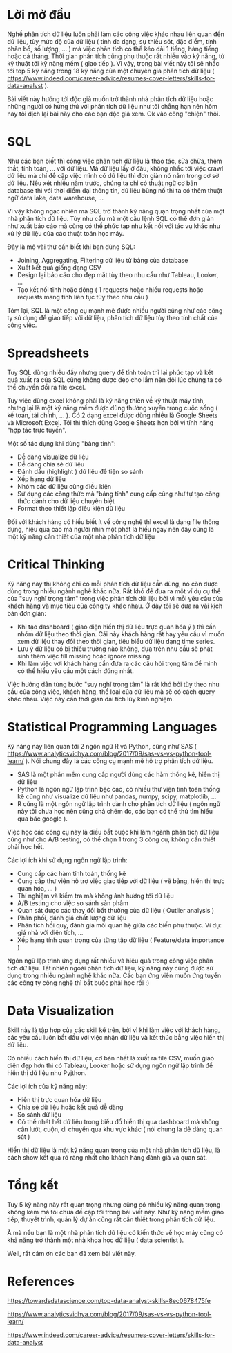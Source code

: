 # Lời mở đầu
Nghề phân tích dữ liệu luôn phải làm các công việc khác nhau liên quan đến dữ liệu, tùy mức độ của dữ liệu ( tính đa dạng, sự thiếu sót, đặc điểm, tính phân bố, số lượng, ... ) mà việc phân tích có thể kéo dài 1 tiếng, hàng tiếng hoặc cả tháng. Thời gian phân tích cũng phụ thuộc rất nhiều vào kỹ năng, từ kỹ thuật tới kỹ năng mềm ( giao tiếp ). Vì vậy, trong bài viết này tôi sẽ nhắc tới top 5 kỹ năng trong 18 kỹ năng của một chuyên gia phân tích dữ liệu ( https://www.indeed.com/career-advice/resumes-cover-letters/skills-for-data-analyst ).

Bài viết này hướng tới độc giả muốn trở thành nhà phân tích dữ liệu hoặc những người có hứng thú với phân tích dữ liệu như tôi chẳng hạn nên hôm nay tôi dịch lại bài này cho các bạn độc giả xem. Ok vào công "chiện" thôi.

# SQL
Như các bạn biết thì công việc phân tích dữ liệu là thao tác, sửa chữa, thêm thắt, tính toán, ... với dữ liệu. Mà dữ liệu lấy ở đâu, không nhắc tới việc crawl dữ liệu mà chỉ đề cập việc mình có dữ liệu thì đơn giản nó nằm trong cơ sở dữ liệu. Nếu xét nhiều năm trước, chúng ta chỉ có thuật ngữ cơ bản database thì với thời điểm đại thông tin, dữ liệu bùng nổ thì ta có thêm thuật ngữ data lake, data warehouse, ... 

Vì vậy không ngạc nhiên mà SQL trở thành kỹ năng quạn trọng nhất của một nhà phân tích dữ liệu. Tùy nhu cầu mà một câu lệnh SQL có thể đơn giản như xuất báo cáo mà cũng có thể phức tạp như kết nối với tác vụ khác như xử lý dữ liệu của các thuật toán học máy.

Đây là mộ vài thứ cần biết khi bạn dùng SQL:
- Joining, Aggregating, Filtering dữ liệu từ bảng của database
- Xuất kết quả giống dạng CSV
- Design lại báo cáo cho đẹp mắt tùy theo nhu cầu như Tableau, Looker, ...
- Tạo kết nối tĩnh hoặc động ( 1 requests hoặc nhiều requests hoặc requests mang tính liên tục tùy theo nhu cầu )

Tóm lại, SQL là một công cụ mạnh mẽ được nhiều người cũng như các công ty sử dụng để giao tiếp với dữ liệu, phân tích dữ liệu tùy theo tính chất của công việc.

# Spreadsheets
Tuy SQL dùng nhiều đấy nhưng query để tính toán thì lại phức tạp và kết quả xuất ra của SQL cũng không được đẹp cho lắm nên đôi lúc chúng ta có thể chuyển đổi ra file excel.

Tuy việc dùng excel không phải là kỹ năng thiên về kỹ thuật máy tính, nhưng lại là một kỹ năng mềm được dùng thường xuyên trong cuộc sống ( kế toán, tài chính, ... ). Có 2 dạng excel được dùng nhiều là Google Sheets và Microsoft Excel. Tôi thì thích dùng Google Sheets hơn bởi vì tính năng "hợp tác trực tuyến".

Một số tác dụng khi dùng "bảng tính":
- Dễ dàng visualize dữ liệu
- Dễ dàng chia sẻ dữ liệu
- Đánh dấu (highlight ) dữ liệu để tiện so sánh
- Xếp hạng dữ liệu
- Nhóm các dữ liệu cùng điều kiện
- Sử dụng các công thức mà "bảng tính" cung cấp cũng như tự tạo công thức dành cho dữ liệu chuyên biệt
- Format theo thiết lập điều kiện dữ liệu

Đối với khách hàng có hiểu biết ít về công nghệ thì excel là dạng file thông dụng, hiệu quả cao mà người nhìn một phát là hiểu ngay nên đây cũng là một kỹ năng cần thiết của một nhà phân tích dữ liệu

# Critical Thinking
Kỹ năng này thì không chỉ có mỗi phân tích dữ liệu cần dùng, nó còn được dùng trong nhiều ngành nghề khác nữa. Rất khó để đưa ra một ví dụ cụ thể của "suy nghĩ trọng tâm" trong việc phân tích dữ liệu bởi vì mỗi yêu cầu của khách hàng và mục tiêu của công ty khác nhau. Ở đây tôi sẽ đưa ra vài kịch bản đơn giản:
- Khi tạo dashboard ( giao diện hiển thị dữ liệu trực quan hóa ý ) thì cần nhóm dữ liệu theo thời gian. Cái này khách  hàng rất hay yêu cầu vì muốn xem dữ liệu thay đổi theo thời gian, tiêu biểu dữ liệu dạng time series.
- Lưu ý dữ liệu có bị thiếu trường nào không, dựa trên nhu cầu sẽ phát sinh thêm việc fill missing hoặc ignore missing.
- Khi làm việc với khách hàng cần đưa ra các câu hỏi trọng tâm để mình có thể hiểu yêu cầu một cách đúng nhất.

Việc hướng dẫn từng bước "suy nghĩ trọng tâm" là rất khó bởi tùy theo nhu cầu của công việc, khách hàng, thể loại của dữ liệu mà sẽ có cách query khác nhau. Việc này cần thời gian dài tích lũy kinh nghiệm.

# Statistical Programming Languages
Kỹ năng này liên quan tới 2 ngôn ngữ R và Python, cũng như SAS ( https://www.analyticsvidhya.com/blog/2017/09/sas-vs-vs-python-tool-learn/ ). Nói chung đây là các công cụ mạnh mẽ hỗ trợ phân tích dữ liệu. 
- SAS là một phần mềm cung cấp người dùng các hàm thống kê, hiển thị dữ liệu
- Python là ngôn ngữ lập trình bậc cao, có nhiều thư viện tính toán thống kê cũng như visualize dữ liệu như pandas, numpy, scipy, matplotlib, ...
- R cũng là một ngôn ngữ lập trình dành cho phân tích dữ liệu ( ngôn ngữ này tôi chưa học nên cũng chả chém đc, các bạn có thể thử tìm hiểu qua bác google ).

Việc học các công cụ này là điều bắt buộc khi làm ngành phân tích dữ liệu cũng như cho A/B testing, có thể chọn 1 trong 3 công cụ, không cần thiết phải học hết.

Các lợi ích khi sử dụng ngôn ngữ lập trình:
- Cung cấp các hàm tính toán, thống kê
- Cung cấp thư viện hỗ trợ việc giao tiếp với dữ liệu ( vẽ bảng, hiển thị trực quan hóa, ... )
- Thí nghiệm và kiểm tra mà không ảnh hưởng tới dữ liệu
- A/B testing cho việc so sánh sản phẩm
- Quan sát được các thay đổi bất thường của dữ liệu ( Outlier analysis )
- Phân phối, đánh giá chất lượng dữ liệu
- Phân tích hồi quy, đánh giá mối quan hệ giữa các biến phụ thuộc. Ví dụ: giá nhà với diện tích, ...
- Xếp hạng tính quan trọng của từng tập dữ liệu ( Feature/data importance )

Ngôn ngữ lập trình ứng dụng rất nhiều và hiệu quả trong công việc phân tích dữ liệu. Tất nhiên ngoài phân tích dữ liệu, kỹ năng này cũng được sử dụng trong nhiều ngành nghề khác nữa. Các bạn ứng viên muốn ứng tuyển các công ty công nghệ thì bắt buộc phải học rồi :)

# Data Visualization
Skill này là tập hợp của các skill kể trên, bởi vì khi làm việc với khách hàng, các yêu cầu luôn bắt đầu với việc nhận dữ liệu và kết thúc bằng việc hiển thị dữ liệu.

Có nhiều cách hiển thị dữ liệu, cơ bản nhất là xuất ra file CSV, muốn giao diện đẹp hơn thì có Tableau, Looker hoặc sử dụng ngôn ngữ lập trình để hiển thị dữ liệu như Pyjthon.

Các lợi ích của kỹ năng này:
-  Hiển thị trực quan hóa dữ liệu
-  Chia sẻ dữ liệu hoặc kết quả dễ dàng
-  So sánh dữ liệu
-  Có thể nhét hết dữ liệu trong biểu đồ hiển thị qua dashboard mà không cần lướt, cuộn, di chuyển qua khu vực khác ( nói chung là dễ dàng quan sát )

Hiển thị dữ liệu là một kỹ năng quan trọng của một nhà phân tích dữ liệu, là cách show kết quả rõ ràng nhất cho khách hàng đánh giá và quan sát.

# Tổng kết
Tuy 5 kỹ năng này rất quan trọng nhưng cũng có nhiều kỹ năng quan trọng không kém mà tôi chưa đề cập tới trong bài viết này. Như kỹ năng mềm giao tiếp, thuyết trình, quản lý dự án cũng rất cần thiết trong phân tích dữ liệu.

À mà nếu bạn là một nhà phân tích dữ liệu có kiến thức về học máy cũng có khả năng trở thành một nhà khoa học dữ liệu ( data scientist ).

Well, rất cám ơn các bạn đã xem bài viết này.

# References
https://towardsdatascience.com/top-data-analyst-skills-8ec0678475fe

https://www.analyticsvidhya.com/blog/2017/09/sas-vs-vs-python-tool-learn/

https://www.indeed.com/career-advice/resumes-cover-letters/skills-for-data-analyst